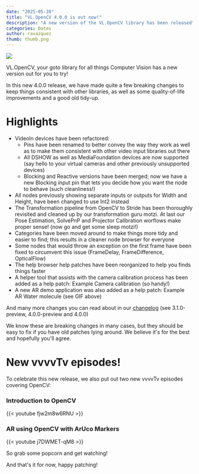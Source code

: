 ```yaml
---
date: "2025-05-20"
title: "VL.OpenCV 4.0.0 is out now!"
description: "A new version of the VL.OpenCV library has been released"
categories: Dates
author: ravazquez
thumb: thumb.png
---
```

![](VL.OpenCV_4.0.0.gif)

VL.OpenCV, your goto library for all things Computer Vision has a new version out for you to try!

In this new 4.0.0 release, we have made quite a few breaking changes to keep things consistent with other libraries, as well as some quality-of-life improvements and a good old tidy-up.

# Highlights

- VideoIn devices have been refactored:
	- Pins have been renamed to better convey the way they work as well as to make them consistent with other video input libraries out there
	- All DSHOW as well as MediaFoundation devices are now supported (say hello to your virtual cameras and other previously unsupported devices)
	- Blocking and Reactive versions have been merged; now we have a new Blocking input pin that lets you decide how you want the node to behave (such cleanliness!)
- All nodes previously showing separate inputs or outputs for Width and Height, have been changed to use Int2 instead
- The Transformation pipeline from OpenCV to Stride has been thoroughly revisited and cleaned up by our transformation guru motzi. At last our Pose Estimation, SolvePnP and Projector Calibration worflows make proper sense! (now go and get some sleep motzi!)
- Categories have been moved around to make things more tidy and easier to find; this results in a cleaner node browser for everyone
- Some nodes that would throw an exception on the first frame have been fixed to circumvent this issue (FrameDelay, FrameDifference, OpticalFlow)
- The help browser help patches have been reorganized to help you finds things faster
- A helper tool that assists with the camera calibration process has been added as a help patch: Example Camera calibration (so handy!)
- A new AR demo application was also added as a help patch: Example AR Water molecule (see GIF above)

And many more changes you can read about in our [changelog](https://github.com/vvvv/VL.OpenCV/blob/main/Changelog.md) (see 3.1.0-preview, 4.0.0-preview and 4.0.0)

We know these are breaking changes in many cases, but they should be easy to fix if you have old patches lying around. We believe it's for the best and hopefully you'll agree.

# New vvvvTv episodes!

To celebrate this new release, we also put out two new vvvvTv episodes covering OpenCV:


### Introduction to OpenCV

{{< youtube fjw2m8w6RNU >}}

### AR using OpenCV with ArUco Markers

{{< youtube j7DWMET-qM8 >}}

So grab some popcorn and get watching!

And that's it for now, happy patching!